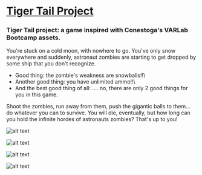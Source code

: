 # [Tiger Tail Project](https://dnuma.itch.io/tiger-tail-project)
### Tiger Tail project: a game inspired with Conestoga's VARLab Bootcamp assets.

You're stuck on a cold moon, with nowhere to go. You've only snow everywhere and suddenly, astronaut zombies are starting to get dropped by some ship that you don't recognize.

* Good thing: the zombie's weakness are snowballs!!\
* Another good thing: you have unlimited ammo!!\
* And the best good thing of all: .... no, there are only 2 good things for you in this game.

Shoot the zombies, run away from them, push the gigantic balls to them... do whatever you can to survive. You will die, eventually, but how long can you hold the infinite hordes of astronauts zombies? That's up to you!

![alt text](https://i.ibb.co/FW47Vtc/tiger1.png)

![alt text](https://i.ibb.co/yS5CwDS/tiger2.png)

![alt text](https://i.ibb.co/QkKchNy/tiger3.png)

![alt text](https://i.ibb.co/k8CST2J/tiger4.png)

